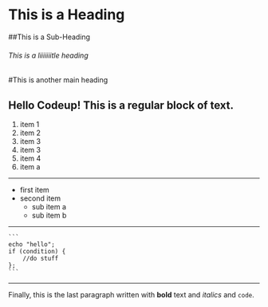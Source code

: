 # This is a Heading
##This is a Sub-Heading
###### This is a liiiiiiitle heading
#This is another main heading

Hello Codeup! This is a regular block of text.
---
1. item 1
1. item 2
1. item 3
1. item 3
1. item 4
1. item a

---
* first item
* second item
	* sub item a
	* sub item b

---
	```
	echo "hello";
	if (condition) {
		//do stuff
	};
	```
---
Finally, this is the last paragraph written with **bold** text and *italics* and `code`.